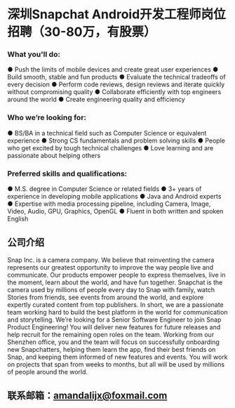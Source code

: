 # 深圳Snapchat Android开发工程师岗位招聘（30-80万，有股票）

### What you'll do:
● Push the limits of mobile devices and create great user experiences
● Build smooth, stable and fun products
● Evaluate the technical tradeoffs of every decision
● Perform code reviews, design reviews and iterate quickly without compromising quality
● Collaborate efficiently with top engineers around the world
● Create engineering quality and efficiency
### Who we’re looking for:
● BS/BA in a technical field such as Computer Science or equivalent experience
● Strong CS fundamentals and problem solving skills
● People who get excited by tough technical challenges
● Love learning and are passionate about helping others
### Preferred skills and qualifications:
● M.S. degree in Computer Science or related fields
● 3+ years of experience in developing mobile applications
● Java and Android experts
● Expertise with media processing pipeline, including Camera, Image, Video, Audio, GPU, Graphics, OpenGL
● Fluent in both written and spoken English

## 公司介绍
Snap Inc. is a camera company. We believe that reinventing the camera represents our greatest opportunity to improve the way people live and communicate. Our products empower people to express themselves, live in the moment, learn about the world, and have fun together.
Snapchat is the camera used by millions of people every day to Snap with family, watch Stories from friends, see events from around the world, and explore expertly curated content from top publishers. In short, we are a passionate team working hard to build the best platform in the world for communication and storytelling.
We’re looking for a Senior Software Engineer to join Snap Product Engineering! You will deliver new features for future releases and help recruit for the remaining open roles on the team. Working from our Shenzhen office, you and the team will focus on successfully onboarding new Snapchatters, helping them learn the app, find their best friends on Snap, and keeping them informed of new features and events. You will work on projects that span from weeks to months, but all will be used by millions of people around the world.
 
## 联系邮箱：amandalijx@foxmail.com
